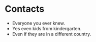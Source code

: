 # Contacts

* Everyone you ever knew.
* Yes even kids from kindergarten.
* Even if they are in a different country.


